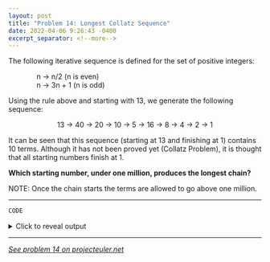 ```yaml
---
layout: post
title: "Problem 14: Longest Collatz Sequence"
date: 2022-04-06 9:26:43 -0400
excerpt_separator: <!--more-->
---
```

The following iterative sequence is defined for the set of positive integers:

&emsp;&emsp;&emsp;&emsp;n → n/2 (n is even)  
&emsp;&emsp;&emsp;&emsp;n → 3n + 1 (n is odd)

Using the rule above and starting with 13, we generate the following sequence:

<p style="text-align:center">
13 → 40 → 20 → 10 → 5 → 16 → 8 → 4 → 2 → 1
</p>

It can be seen that this sequence (starting at 13 and finishing at 1) contains 10 terms. Although it has not been proved yet (Collatz Problem), it is thought that all starting numbers finish at 1.

**Which starting number, under one million, produces the longest chain?**
<!--more-->

NOTE: Once the chain starts the terms are allowed to go above one million.

***

```py
CODE
```

<details> 
<summary>Click to reveal output</summary>
{% highlight py%}
OUTPUT
{% endhighlight %}
</details>  

***

*[See problem 14 on projecteuler.net](https://projecteuler.net/problem=14)*